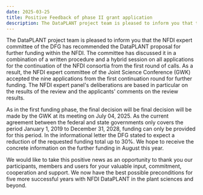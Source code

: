 ```yaml
---
date: 2025-03-25
title: Positive Feedback of phase II grant application
description: The DataPLANT project team is pleased to inform you that the NFDI expert committee of the DFG has recommended the DataPLANT proposal for further funding within the NFDI.
---
```

The DataPLANT project team is pleased to inform you that the NFDI expert committee of the DFG has recommended the DataPLANT proposal 
for further funding within the NFDI. The committee has discussed it in a combination of a written procedure and a hybrid session on 
all applications for the continuation of the NFDI consortia from the first round of calls. As a result, the NFDI expert committee of 
the Joint Science Conference (GWK) accepted the nine applications from the first continuation round for further funding. The NFDI 
expert panel's deliberations are based in particular on the results of the review and the applicants' comments on the review results.

As in the first funding phase, the final decision will be final decision will be made by the GWK at its meeting on July 04, 2025. As 
the current agreement between the federal and state governments only covers the period January 1, 2019 to December 31, 2028, funding 
can only be provided for this period. In the informational letter the DFG stated to expect a reduction of the requested funding total 
up to 30%. We hope to receive the concrete information on the further funding in August this year.

We would like to take this positive news as an opportunity to thank you our participants, members and users for your valuable input, 
commitment, cooperation and support. We now have the best possible preconditions for five more successful years with NFDI DataPLANT 
in the plant sciences and beyond.
